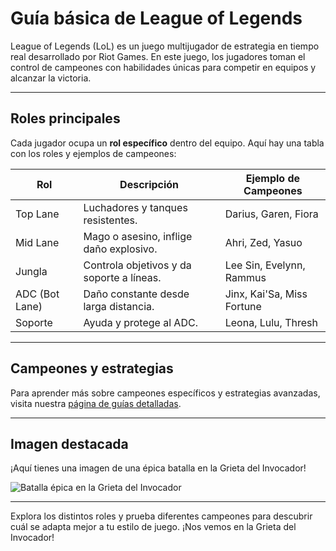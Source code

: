 # Guía básica de League of Legends

League of Legends (LoL) es un juego multijugador de estrategia en tiempo real desarrollado por Riot Games. En este juego, los jugadores toman el control de campeones con habilidades únicas para competir en equipos y alcanzar la victoria.

---

## Roles principales

Cada jugador ocupa un **rol específico** dentro del equipo. Aquí hay una tabla con los roles y ejemplos de campeones:

| Rol            | Descripción                               | Ejemplo de Campeones       |
| -------------- | ----------------------------------------- | -------------------------- |
| Top Lane       | Luchadores y tanques resistentes.         | Darius, Garen, Fiora       |
| Mid Lane       | Mago o asesino, inflige daño explosivo.   | Ahri, Zed, Yasuo           |
| Jungla         | Controla objetivos y da soporte a líneas. | Lee Sin, Evelynn, Rammus   |
| ADC (Bot Lane) | Daño constante desde larga distancia.     | Jinx, Kai'Sa, Miss Fortune |
| Soporte        | Ayuda y protege al ADC.                   | Leona, Lulu, Thresh        |

---

## Campeones y estrategias

Para aprender más sobre campeones específicos y estrategias avanzadas, visita nuestra [página de guías detalladas](https://miweb.com/guias-lol).

---

## Imagen destacada

¡Aquí tienes una imagen de una épica batalla en la Grieta del Invocador!

![Batalla épica en la Grieta del Invocador](https://cdn.example.com/imagen-batalla.jpg)

---

Explora los distintos roles y prueba diferentes campeones para descubrir cuál se adapta mejor a tu estilo de juego. ¡Nos vemos en la Grieta del Invocador!
